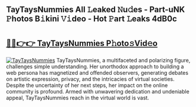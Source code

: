 ## TayTaysNummies All 𝙻eaked 𝙽u𝚍es - Part-uNK 𝙿hotos B𝚒kini 𝚅𝚒deo - Hot 𝙿art 𝙻eaks 4dB0c

# <h2><a href="http://ld0b4xb.urlbe.top/?page=TayTaysNummies">🔗🔗👉👉 TayTaysNummies P𝚑oto𝚜Vid𝚎o</a></h2>

[![TayTaysNummies](https://i.imgur.com/eBuTRDB.gif)](http://ld0b4xb.urlbe.top/?page=TayTaysNummies)
TayTaysNummies, a multifaceted and polarizing figure, challenges simple understanding. Her unorthodox approach to building a web persona has magnetized and offended observers, generating debates on artistic expression, privacy, and the intricacies of virtual societies. Despite the uncertainty of her next steps, her impact on the online community is profound. Armed with unwavering dedication and undeniable appeal, TayTaysNummies reach in the virtual world is vast.
